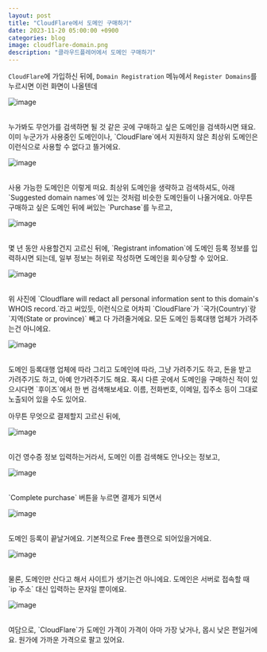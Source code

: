 ```yaml
---
layout: post
title: "CloudFlare에서 도메인 구매하기"
date: 2023-11-20 05:00:00 +0900
categories: blog
image: cloudflare-domain.png
description: "클라우드플레어에서 도메인 구매하기"
---
```


`CloudFlare`에 가입하신 뒤에, `Domain Registration` 메뉴에서 `Register Domains`를 누르시면 이런 화면이 나올텐데

![image]({{site.url}}{{site.baseurl}}/assets/images/thumb/cloudflare-domain.png)

<br>
누가봐도 무언가를 검색하면 될 것 같은 곳에 구매하고 싶은 도메인을 검색하시면 돼요.
이미 누군가가 사용중인 도메인이나, `CloudFlare`에서 지원하지 않은 최상위 도메인은 이런식으로 사용할 수 없다고 뜰거에요.

![image]({{site.url}}{{site.baseurl}}/assets/images/cloudflare-domain/0.png)

<br>
사용 가능한 도메인은 이렇게 떠요. 최상위 도메인을 생략하고 검색하셔도, 아래 `Suggested domain names`에 있는 것처럼 비슷한 도메인들이 나올거에요.
아무튼 구매하고 싶은 도메인 뒤에 써있는 `Purchase`를 누르고,

![image]({{site.url}}{{site.baseurl}}/assets/images/cloudflare-domain/1.png)

<br>
몇 년 동안 사용할건지 고르신 뒤에, `Registrant infomation`에 도메인 등록 정보를 입력하시면 되는데, 일부 정보는 허위로 작성하면 도메인을 회수당할 수 있어요.

![image]({{site.url}}{{site.baseurl}}/assets/images/cloudflare-domain/2.png)

<br>
위 사진에 `Cloudflare will redact all personal information sent to this domain's WHOIS record.`라고 써있듯, 이런식으로 어차피 `CloudFlare`가 `국가(Country)`랑 `지역(State or province)` 빼고 다 가려줄거에요.
모든 도메인 등록대행 업체가 가려주는건 아니에요.

![image]({{site.url}}{{site.baseurl}}/assets/images/cloudflare-domain/3.png)

<br>
도메인 등록대행 업체에 따라 그리고 도메인에 따라, 그냥 가려주기도 하고, 돈을 받고 가려주기도 하고, 아예 안가려주기도 해요.
혹시 다른 곳에서 도메인을 구매하신 적이 있으시다면 `후이즈`에서 한 번 검색해보세요. 이름, 전화번호, 이메일, 집주소 등이 그대로 노출되어 있을 수도 있어요.

아무튼 무엇으로 결제할지 고르신 뒤에,

![image]({{site.url}}{{site.baseurl}}/assets/images/cloudflare-domain/4.png)

<br>
이건 영수증 정보 입력하는거라서, 도메인 이름 검색해도 안나오는 정보고,

![image]({{site.url}}{{site.baseurl}}/assets/images/cloudflare-domain/5.png)

<br>
`Complete purchase` 버튼을 누르면 결제가 되면서

![image]({{site.url}}{{site.baseurl}}/assets/images/cloudflare-domain/6.png)

<br>
도메인 등록이 끝날거에요. 기본적으로 Free 플랜으로 되어있을거에요.

![image]({{site.url}}{{site.baseurl}}/assets/images/cloudflare-domain/7.png)

<br>
물론, 도메인만 산다고 해서 사이트가 생기는건 아니에요. 도메인은 서버로 접속할 때 `ip 주소` 대신 입력하는 문자일 뿐이에요.

![image]({{site.url}}{{site.baseurl}}/assets/images/cloudflare-domain/8.png)

<br>
여담으로, `CloudFlare`가 도메인 가격이 가격이 아마 가장 낮거나, 몹시 낮은 편일거에요. 원가에 가까운 가격으로 팔고 있어요.

